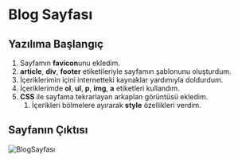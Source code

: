 # Blog Sayfası

## Yazılıma Başlangıç
1. Sayfamın **favicon**unu ekledim.
2. **article**, **div**, **footer** etiketileriyle sayfamın şablonunu oluşturdum.
3. İçeriklerimin içini internetteki kaynaklar yardımıyla doldurdum.
4. İçeriklerimde **ol**, **ul**, **p**, **img**, **a** etiketleri kullandım.
5. **CSS** ile sayfama tekrarlayan arkaplan görüntüsü ekledim.
    1. İçerikleri bölmelere ayırarak **style** özellikleri verdim.

## Sayfanın Çıktısı

![BlogSayfası](blog-sayfasi.png)